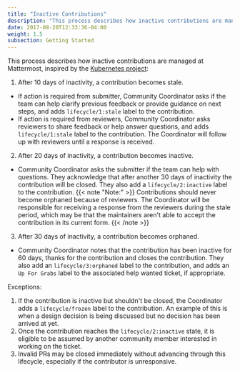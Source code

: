 ```yaml
---
title: "Inactive Contributions"
description: "This process describes how inactive contributions are managed at Mattermost, inspired by the Kubernetes project."
date: 2017-08-20T12:33:36-04:00
weight: 1.5
subsection: Getting Started
---
```


This process describes how inactive contributions are managed at Mattermost, inspired by the [Kubernetes project](https://github.com/kubernetes/kubernetes):

1. After 10 days of inactivity, a contribution becomes stale.
 - If action is required from submitter, Community Coordinator asks if the team can help clarify previous feedback or provide guidance on next steps, and adds `lifecycle/1:stale` label to the contribution.
 - If action is required from reviewers, Community Coordinator asks reviewers to share feedback or help answer questions, and adds `lifecycle/1:stale` label to the contribution. The Coordinator will follow up with reviewers until a response is received.

2. After 20 days of inactivity, a contribution becomes inactive.
 - Community Coordinator asks the submitter if the team can help with questions. They acknowledge that after another 30 days of inactivity the contribution will be closed. They also add a `lifecycle/2:inactive` label to the contribution.
  {{< note "Note:" >}}
  Contributions should never become orphaned because of reviewers. The Coordinator will be responsible for receiving a response from the reviewers during the stale period, which may be that the maintainers aren't able to accept the contribution in its current form.
  {{< /note >}}
3. After 30 days of inactivity, a contribution becomes orphaned.
 - Community Coordinator notes that the contribution has been inactive for 60 days, thanks for the contribution and closes the contribution. They also add an `lifecycle/3:orphaned` label to the contribution, and adds an `Up For Grabs` label to the associated help wanted ticket, if appropriate.

Exceptions:

1. If the contribution is inactive but shouldn't be closed, the Coordinator adds a `lifecycle/frozen` label to the contribution. An example of this is when a design decision is being discussed but no decision has been arrived at yet.
2. Once the contribution reaches the `lifecycle/2:inactive` state, it is eligible to be assumed by another community member interested in working on the ticket.
3. Invalid PRs may be closed immediately without advancing through this lifecycle, especially if the contributor is unresponsive.

